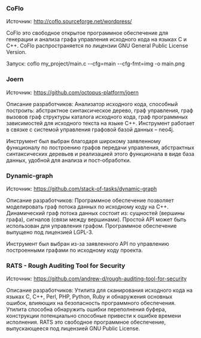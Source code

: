 ### CoFlo

Источник: http://coflo.sourceforge.net/wordpress/

CoFlo это свободное открытое программное обеспечение для генерации и анализа графа управления исходного кода на языках C и C++. CoFlo распространяется по лицензии GNU General Public License Version.

Запуск: coflo my_project/main.c --cfg=main --cfg-fmt=img -o main.png

### Joern

Источник: https://github.com/octopus-platform/joern

Описание разработчиков: Анализатор исходного кода, способный построить: абстрактное синтаксическое дерево, граф управления, граф вызовов граф структуры каталога исходного кода, граф программных зависимостей для исходного текста на языке С++.  Инструмент работает в связке с системой управления графовой базой данных – neo4j.

Инструмент был выбран благодаря широкому заявленному функционалу по построению графов передачи управления, абстрактных синтаксических деревьев и реализацией этого функционала в виде база данных, удобной для анализа и пост-обработки.

### Dynamic-graph

Источник: https://github.com/stack-of-tasks/dynamic-graph

Описание разработчиков: Программное обеспечение позволяет моделировать граф потока данных по исходному коду на C++. Динамический граф потока данных состоит из: сущностей (вершины графа), сигналов (связи между вершинами). Простой API может быть использован для управления графом. Программное обеспечение выпущено под лицензией LGPL-3.

Инструмент был выбран из-за заявленного API по управлению построенными графами по исходному коду проекта.

### RATS - Rough Auditing Tool for Security

Источник: https://github.com/andrew-d/rough-auditing-tool-for-security

Описание разработчиков: Утилита для сканирования исходного кода на языках C, C++, Perl, PHP, Python, Ruby и обнаружения основных ошибок, влияющих на безопасность программного обеспечения. Утилита способна обнаружить ошибки переполнения буфера, конструкции потенциально способные привести к ошибке времени исполнения. RATS это свободное программное обеспечение, выпускающееся под лицензией GNU Public License.
